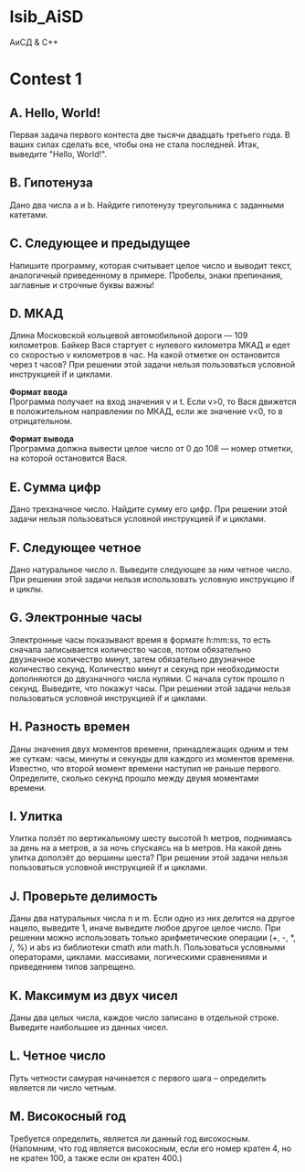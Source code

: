# Isib_AiSD
АиСД &amp; С++

**Contest 1**
=====================
**A. Hello, World!**
---------------------
Первая задача первого контеста две тысячи двадцать третьего года. В ваших силах сделать все, чтобы она не стала последней.
Итак, выведите "Hello, World!".

**B. Гипотенуза**
---------------------
Дано два числа a и b. Найдите гипотенузу треугольника с заданными катетами.

**C. Следующее и предыдущее**
---------------------
Напишите программу, которая считывает целое число и выводит текст, аналогичный приведенному в примере. Пробелы, знаки препинания, заглавные и строчные буквы важны!

**D. МКАД**
---------------------
Длина Московской кольцевой автомобильной дороги — 109 километров. Байкер Вася стартует с нулевого километра МКАД и едет со скоростью v километров в час. На какой отметке он остановится через t часов? При решении этой задачи нельзя пользоваться условной инструкцией if и циклами.

**Формат ввода**    
Программа получает на вход значения v и t. Если v>0, то Вася движется в положительном направлении по МКАД, если же значение v<0, то в отрицательном.

**Формат вывода**    
Программа должна вывести целое число от 0 до 108 — номер отметки, на которой остановится Вася.

**E. Сумма цифр**
---------------------
Дано трехзначное число. Найдите сумму его цифр. При решении этой задачи нельзя пользоваться условной инструкцией if и циклами.

**F. Следующее четное**
---------------------
Дано натуральное число n. Выведите следующее за ним четное число. При решении этой задачи нельзя использовать условную инструкцию if и циклы.

**G. Электронные часы**
---------------------
Электронные часы показывают время в формате h:mm:ss, то есть сначала записывается количество часов, потом обязательно двузначное количество минут, затем обязательно двузначное количество секунд. Количество минут и секунд при необходимости дополняются до двузначного числа нулями. С начала суток прошло n секунд. Выведите, что покажут часы.    При решении этой задачи нельзя пользоваться условной инструкцией if и циклами.

**H. Разность времен**
---------------------
Даны значения двух моментов времени, принадлежащих одним и тем же суткам: часы, минуты и секунды для каждого из моментов времени. Известно, что второй момент времени наступил не раньше первого. Определите, сколько секунд прошло между двумя моментами времени.

**I. Улитка**
---------------------
Улитка ползёт по вертикальному шесту высотой h метров, поднимаясь за день на a метров, а за ночь спускаясь на b метров. На какой день улитка доползёт до вершины шеста? При решении этой задачи нельзя пользоваться условной инструкцией if и циклами.

**J. Проверьте делимость**
---------------------
Даны два натуральных числа n и m. Если одно из них делится на другое нацело, выведите 1, иначе выведите любое другое целое число.
При решении можно использовать только арифметические операции (+, -, *, /, %) и abs из библиотеки cmath или math.h. Пользоваться условными операторами, циклами. массивами, логическими сравнениями и приведением типов запрещено.

**K. Максимум из двух чисел**
---------------------
Даны два целых числа, каждое число записано в отдельной строке. Выведите наибольшее из данных чисел.

**L. Четное число**
---------------------
Путь четности самурая начинается с первого шага – определить является ли число четным.

**M. Високосный год**
---------------------
Требуется определить, является ли данный год високосным. (Напомним, что год является високосным, если его номер кратен 4, но не кратен 100, а также если он кратен 400.)
